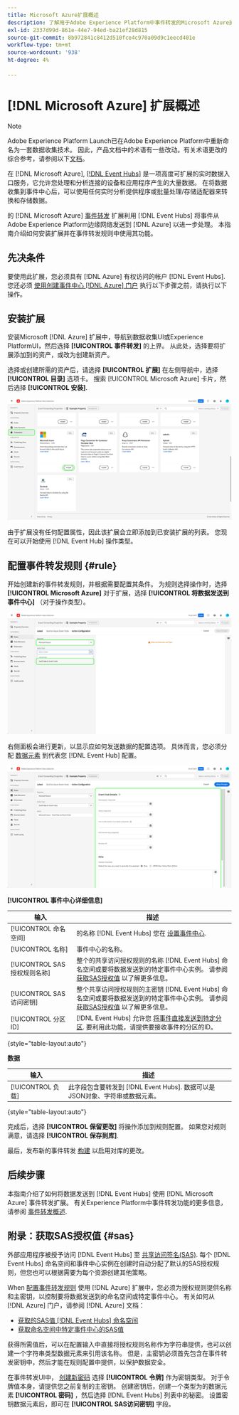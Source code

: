 ```yaml
---
title: Microsoft Azure扩展概述
description: 了解用于Adobe Experience Platform中事件转发的Microsoft Azure扩展。
exl-id: 2337d99d-861e-44e7-94ed-ba21ef28d815
source-git-commit: 8b972841c8412d510fce4c970a09d9c1eecd401e
workflow-type: tm+mt
source-wordcount: '938'
ht-degree: 4%

---
```


# [!DNL Microsoft Azure] 扩展概述

>[!NOTE]
>
>Adobe Experience Platform Launch已在Adobe Experience Platform中重新命名为一套数据收集技术。 因此，产品文档中的术语有一些改动。有关术语更改的综合参考，请参阅以下[文档](../../../term-updates.md)。

在 [!DNL Microsoft Azure], [[!DNL Event Hubs]](https://azure.microsoft.com/en-us/products/event-hubs/#overview) 是一项高度可扩展的实时数据入口服务，它允许您处理和分析连接的设备和应用程序产生的大量数据。 在将数据收集到事件中心后，可以使用任何实时分析提供程序或批量处理/存储适配器来转换和存储数据。

的 [!DNL Microsoft Azure] [事件转发](../../../ui/event-forwarding/overview.md) 扩展利用 [!DNL Event Hubs] 将事件从Adobe Experience Platform边缘网络发送到 [!DNL Azure] 以进一步处理。 本指南介绍如何安装扩展并在事件转发规则中使用其功能。

## 先决条件

要使用此扩展，您必须具有 [!DNL Azure] 有权访问的帐户 [!DNL Event Hubs]. 您还必须 [使用创建事件中心 [!DNL Azure] 门户](https://learn.microsoft.com/en-us/azure/event-hubs/event-hubs-create) 执行以下步骤之前，请执行以下操作。

## 安装扩展

安装Microsoft [!DNL Azure] 扩展中，导航到数据收集UI或Experience PlatformUI，然后选择 **[!UICONTROL 事件转发]** 的上界。 从此处，选择要将扩展添加到的资产，或改为创建新资产。

选择或创建所需的资产后，请选择 **[!UICONTROL 扩展]** 在左侧导航中，选择 **[!UICONTROL 目录]** 选项卡。 搜索 [!UICONTROL Microsoft Azure] 卡片，然后选择 **[!UICONTROL 安装]**.

![的 [!UICONTROL 安装] 按钮 [!UICONTROL Microsoft Azure] 扩展。](../../../images/extensions/server/azure/install.png)

由于扩展没有任何配置属性，因此该扩展会立即添加到已安装扩展的列表。 您现在可以开始使用 [!DNL Event Hub] 操作类型。

## 配置事件转发规则 {#rule}

开始创建新的事件转发规则，并根据需要配置其条件。 为规则选择操作时，选择 **[!UICONTROL Microsoft Azure]** 对于扩展，选择 **[!UICONTROL 将数据发送到事件中心]** （对于操作类型）。

![的 [!UICONTROL 将数据发送到事件中心] 在数据收集UI中为规则选择的操作类型。](../../../images/extensions/server/azure/select-action-type.png)

右侧面板会进行更新，以显示应如何发送数据的配置选项。 具体而言，您必须分配 [数据元素](../../../ui/managing-resources/data-elements.md) 到代表您 [!DNL Event Hub] 配置。

![的配置选项 [!UICONTROL 将数据发送到事件中心] UI中显示的操作类型。](../../../images/extensions/server/azure/event-hub-details.png)

**[!UICONTROL 事件中心详细信息]**

| 输入 | 描述 |
| --- | --- |
| [!UICONTROL 命名空间] | 的名称 [!DNL Event Hubs] 您在 [设置事件中心](https://learn.microsoft.com/en-us/azure/event-hubs/event-hubs-create#create-an-event-hubs-namespace). |
| [!UICONTROL 名称] | 事件中心的名称。 |
| [!UICONTROL SAS授权规则名称] | 整个的共享访问授权规则的名称 [!DNL Event Hubs] 命名空间或要将数据发送到的特定事件中心实例。 请参阅 [获取SAS授权值](#sas) 以了解更多信息。 |
| [!UICONTROL SAS访问密钥] | 整个共享访问授权规则的主密钥 [!DNL Event Hubs] 命名空间或要将数据发送到的特定事件中心实例。 请参阅 [获取SAS授权值](#sas) 以了解更多信息。 |
| [!UICONTROL 分区ID] | [!DNL Event Hubs] 允许您 [将事件直接发送到特定分区](https://learn.microsoft.com/en-us/azure/architecture/reference-architectures/event-hubs/partitioning-in-event-hubs-and-kafka). 要利用此功能，请提供要接收事件的分区的ID。 |

{style=&quot;table-layout:auto&quot;}

**数据**

| 输入 | 描述 |
| --- | --- |
| [!UICONTROL 负载] | 此字段包含要转发到 [!DNL Event Hubs]. 数据可以是JSON对象、字符串或数据元素。 |

{style=&quot;table-layout:auto&quot;}

完成后，选择 **[!UICONTROL 保留更改]** 将操作添加到规则配置。 如果您对规则满意，请选择 **[!UICONTROL 保存到库]**.

最后，发布新的事件转发 [构建](../../../ui/publishing/builds.md) 以启用对库的更改。

## 后续步骤

本指南介绍了如何将数据发送到 [!DNL Event Hubs] 使用 [!DNL Microsoft Azure] 事件转发扩展。 有关Experience Platform中事件转发功能的更多信息，请参阅 [事件转发概述](../../../ui/event-forwarding/overview.md).

## 附录：获取SAS授权值 {#sas}

外部应用程序被授予访问 [!DNL Event Hubs] 至 [共享访问签名(SAS)](https://learn.microsoft.com/en-us/azure/event-hubs/authorize-access-shared-access-signature). 每个 [!DNL Event Hubs] 命名空间和事件中心实例在创建时自动分配了默认的SAS授权规则，但您也可以根据需要为每个资源创建其他策略。

When [配置事件转发规则](#rule) 使用 [!DNL Azure] 扩展中，您必须为授权规则提供名称和主密钥，以控制要将数据发送到的命名空间或特定事件中心。 有关如何从 [!DNL Azure] 门户，请参阅 [!DNL Azure] 文档：

* [获取的SAS值 [!DNL Event Hubs] 命名空间](https://learn.microsoft.com/en-us/azure/event-hubs/event-hubs-get-connection-string#connection-string-for-a-namespace)
* [获取命名空间中特定事件中心的SAS值](https://learn.microsoft.com/en-us/azure/event-hubs/event-hubs-get-connection-string#connection-string-for-a-specific-event-hub-in-a-namespace)

获得所需值后，可以在配置输入中直接将授权规则名称作为字符串提供，也可以创建一个字符串类型数据元素来引用该名称。 但是，主密钥必须首先包含在事件转发密钥中，然后才能在规则配置中提供，以保护数据安全。

在事件转发UI中， [创建新密码](../../../ui/event-forwarding/secrets.md) 选择 **[!UICONTROL 令牌]** 作为密钥类型。 对于令牌值本身，请提供您之前复制的主密钥。 创建密钥后，创建一个类型为的数据元素 **[!UICONTROL 密码]** ，然后选择 [!DNL Event Hubs] 列表中的秘密。 设置密钥数据元素后，即可在 **[!UICONTROL SAS访问密钥]** 字段。
